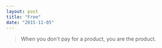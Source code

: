 ```yaml
---
layout: post
title: "Free"
date: "2015-11-05"
---
```


>When you don't pay for a product, you are the product.
